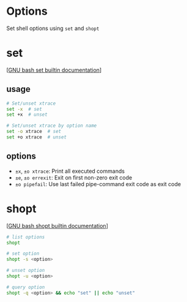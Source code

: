 # Options

Set shell options using `set` and `shopt`


# set

[[GNU bash set builtin documentation]]

## usage

```bash
# Set/unset xtrace
set -x  # set
set +x  # unset

# Set/unset xtrace by option name
set -o xtrace  # set
set +o xtrace  # unset
```

## options

* `±x`, `±o xtrace`: Print all executed commands
* `±e`, `±o errexit`: Exit on first non-zero exit code
* `±o pipefail`: Use last failed pipe-command exit code as exit code


# shopt

[[GNU bash shopt builtin documentation]]

```bash
# list options
shopt

# set option
shopt -s <option>

# unset option
shopt -u <option>

# query option
shopt -q <option> && echo "set" || echo "unset"
```

  [GNU bash set builtin documentation]: https://www.gnu.org/software/bash/manual/html_node/The-Set-Builtin.html
  [GNU bash shopt builtin documentation]: https://www.gnu.org/software/bash/manual/html_node/The-Shopt-Builtin.html
